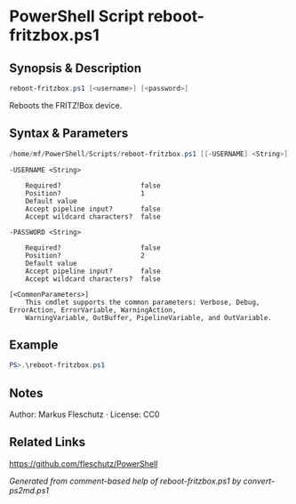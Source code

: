 # PowerShell Script reboot-fritzbox.ps1

## Synopsis & Description
```powershell
reboot-fritzbox.ps1 [<username>] [<password>]
```

Reboots the FRITZ!Box device.

## Syntax & Parameters
```powershell
/home/mf/PowerShell/Scripts/reboot-fritzbox.ps1 [[-USERNAME] <String>] [[-PASSWORD] <String>] [<CommonParameters>]
```

```
-USERNAME <String>
    
    Required?                    false
    Position?                    1
    Default value                
    Accept pipeline input?       false
    Accept wildcard characters?  false
```

```
-PASSWORD <String>
    
    Required?                    false
    Position?                    2
    Default value                
    Accept pipeline input?       false
    Accept wildcard characters?  false
```

```
[<CommonParameters>]
    This cmdlet supports the common parameters: Verbose, Debug, ErrorAction, ErrorVariable, WarningAction, 
    WarningVariable, OutBuffer, PipelineVariable, and OutVariable.
```

## Example
```powershell
PS>.\reboot-fritzbox.ps1
```


## Notes
Author: Markus Fleschutz · License: CC0

## Related Links
https://github.com/fleschutz/PowerShell

*Generated from comment-based help of reboot-fritzbox.ps1 by convert-ps2md.ps1*
